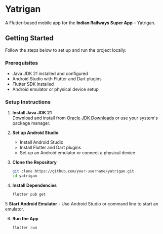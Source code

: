 # Yatrigan

A Flutter-based mobile app for the **Indian Railways Super App** – Yatrigan.

## Getting Started

Follow the steps below to set up and run the project locally:

### Prerequisites

- Java JDK 21 installed and configured  
- Android Studio with Flutter and Dart plugins  
- Flutter SDK installed  
- Android emulator or physical device setup  

### Setup Instructions

1. **Install Java JDK 21**  
   Download and install from [Oracle JDK Downloads](https://www.oracle.com/java/technologies/javase/jdk21-archive-downloads.html) or use your system's package manager.

2. **Set up Android Studio**  
   - Install Android Studio  
   - Install Flutter and Dart plugins  
   - Set up an Android emulator or connect a physical device  

3. **Clone the Repository**

   ```bash
   git clone https://github.com/your-username/yatrigan.git
   cd yatrigan

4. **Install Dependencies**

    ```bash
   flutter pub get

5  **Start Android Emulator**
    - Use Android Studio or command line to start an emulator.

6.  **Run the App**

    ```bash
    flutter run